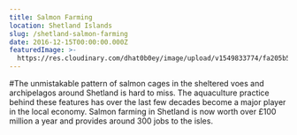 ```yaml
---
title: Salmon Farming
location: Shetland Islands
slug: /shetland-salmon-farming
date: 2016-12-15T00:00:00.000Z
featuredImage: >-
  https://res.cloudinary.com/dhat0b0ey/image/upload/v1549833774/fa205b5f4333b4a8573997d971f57936.jpg
---
```

#The unmistakable pattern of salmon cages in the sheltered voes and archipelagos around Shetland is hard to miss. The aquaculture practice behind these features has over the last few decades become a major player in the local economy. Salmon farming in Shetland is now worth over £100 million a year and provides around 300 jobs to the isles.


